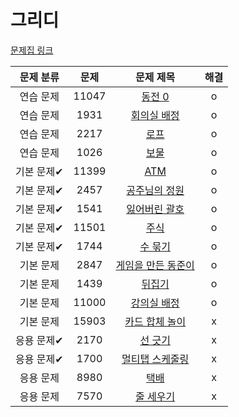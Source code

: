 # 그리디

[문제집 링크](https://www.acmicpc.net/workbook/view/7320)

| 문제 분류 | 문제 | 문제 제목 | 해결 |
| :--: | :--: | :--: | :--: |
| 연습 문제 | 11047 | [동전 0](https://www.acmicpc.net/problem/11047) | o |
| 연습 문제 | 1931 | [회의실 배정](https://www.acmicpc.net/problem/1931) | o |
| 연습 문제 | 2217 | [로프](https://www.acmicpc.net/problem/2217) | o |
| 연습 문제 | 1026 | [보물](https://www.acmicpc.net/problem/1026) | o |
| 기본 문제✔ | 11399 | [ATM](https://www.acmicpc.net/problem/11399) | o |
| 기본 문제✔ | 2457 | [공주님의 정원](https://www.acmicpc.net/problem/2457) | o |
| 기본 문제✔ | 1541 | [잃어버린 괄호](https://www.acmicpc.net/problem/1541) | o |
| 기본 문제✔ | 11501 | [주식](https://www.acmicpc.net/problem/11501) | o |
| 기본 문제✔ | 1744 | [수 묶기](https://www.acmicpc.net/problem/1744) | o |
| 기본 문제 | 2847 | [게임을 만든 동준이](https://www.acmicpc.net/problem/2847) | o |
| 기본 문제 | 1439 | [뒤집기](https://www.acmicpc.net/problem/1439) | o |
| 기본 문제 | 11000 | [강의실 배정](https://www.acmicpc.net/problem/11000) | o |
| 기본 문제 | 15903 | [카드 합체 놀이](https://www.acmicpc.net/problem/15903) | x |
| 응용 문제✔ | 2170 | [선 긋기](https://www.acmicpc.net/problem/2170) | x |
| 응용 문제✔ | 1700 | [멀티탭 스케줄링](https://www.acmicpc.net/problem/1700) | x |
| 응용 문제 | 8980 | [택배](https://www.acmicpc.net/problem/8980) | x |
| 응용 문제 | 7570 | [줄 세우기](https://www.acmicpc.net/problem/7570) | x |
